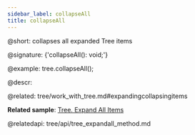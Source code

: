 ```yaml
---
sidebar_label: collapseAll
title: collapseAll
---          
```


@short: collapses all expanded Tree items

@signature: {'collapseAll(): void;'}

@example:
tree.collapseAll();


@descr:

@related: tree/work_with_tree.md#expandingcollapsingitems

**Related sample**: [Tree. Expand All Items](https://snippet.dhtmlx.com/c0nqyz60)



@relatedapi:
tree/api/tree_expandall_method.md
